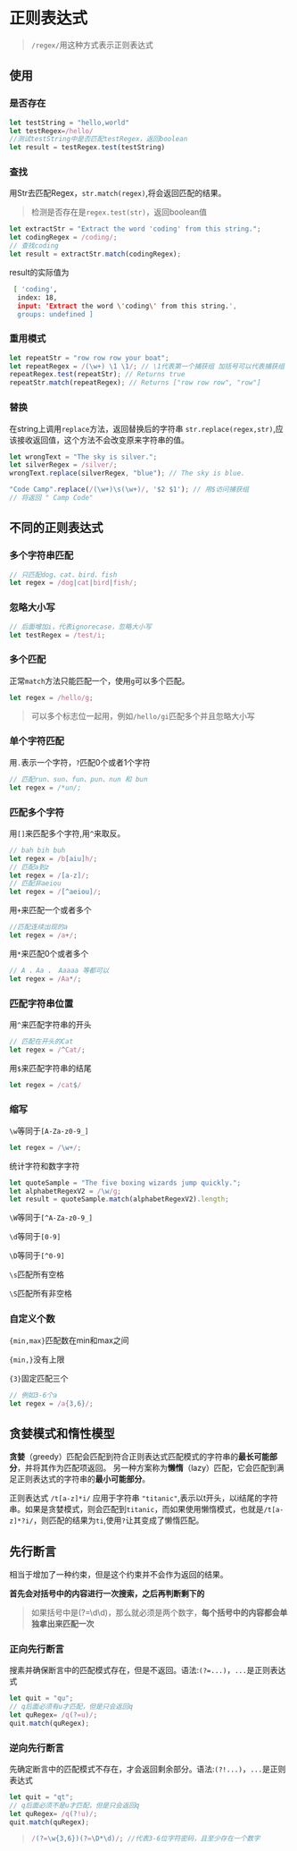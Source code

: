 # 正则表达式

>`/regex/`用这种方式表示正则表达式

## 使用

### 是否存在

```javascript
let testString = "hello,world"
let testRegex=/hello/
//测试testString中是否匹配testRegex，返回boolean
let result = testRegex.test(testString)
```

### 查找

用Str去匹配Regex，`str.match(regex)`,将会返回匹配的结果。

>检测是否存在是`regex.test(str)`，返回boolean值

```javascript
let extractStr = "Extract the word 'coding' from this string.";
let codingRegex = /coding/; 
// 查找coding
let result = extractStr.match(codingRegex); 
```

result的实际值为

```bash
 [ 'coding',
  index: 18,
  input: 'Extract the word \'coding\' from this string.',
  groups: undefined ]
```

### 重用模式

```javascript
let repeatStr = "row row row your boat";
let repeatRegex = /(\w+) \1 \1/; // \1代表第一个捕获组 加括号可以代表捕获组
repeatRegex.test(repeatStr); // Returns true
repeatStr.match(repeatRegex); // Returns ["row row row", "row"]
```

### 替换

在string上调用`replace`方法，返回替换后的字符串 `str.replace(regex,str)`,应该接收返回值，这个方法不会改变原来字符串的值。

```js
let wrongText = "The sky is silver.";
let silverRegex = /silver/;
wrongText.replace(silverRegex, "blue"); // The sky is blue.
```

```js
"Code Camp".replace(/(\w+)\s(\w+)/, '$2 $1'); // 用$访问捕获组
// 将返回 " Camp Code"
```

## 不同的正则表达式

### 多个字符串匹配

```javascript
// 只匹配dog、cat、bird、fish
let regex = /dog|cat|bird|fish/;
```

### 忽略大小写

```javascript
// 后面增加i，代表ignorecase，忽略大小写
let testRegex = /test/i;
```

### 多个匹配

正常`match`方法只能匹配一个，使用`g`可以多个匹配。

```javascript
let regex = /hello/g;
```

>可以多个标志位一起用，例如`/hello/gi`匹配多个并且忽略大小写

### 单个字符匹配

用`.`表示一个字符，`?`匹配0个或者1个字符

```javascript
// 匹配run、sun、fun、pun、nun 和 bun
let regex = /*un/;
```

### 匹配多个字符

用`[]`来匹配多个字符,用`^`来取反。

```javascript
// bah bih buh
let regex = /b[aiu]h/;
// 匹配a到z
let regex = /[a-z]/;
// 匹配非aeiou
let regex = /[^aeiou]/;
```

用`+`来匹配一个或者多个

```javascript
//匹配连续出现的a
let regex = /a+/;
```

用`*`来匹配0个或者多个

```javascript
// A 、Aa 、 Aaaaa 等都可以
let regex = /Aa*/;
```

### 匹配字符串位置

用`^`来匹配字符串的开头

```javascript
// 匹配在开头的Cat
let regex = /^Cat/;
```

用`$`来匹配字符串的结尾

```javascript
let regex = /cat$/
```

### 缩写

`\w`等同于`[A-Za-z0-9_]`

```javascript
let regex = /\w+/;
```

统计字符和数字字符

```javascript
let quoteSample = "The five boxing wizards jump quickly.";
let alphabetRegexV2 = /\w/g;
let result = quoteSample.match(alphabetRegexV2).length;
```

`\W`等同于`[^A-Za-z0-9_]`

`\d`等同于`[0-9]`

`\D`等同于`[^0-9]`

`\s`匹配所有空格

`\S`匹配所有非空格

### 自定义个数

`{min,max}`匹配数在min和max之间

`{min,}`没有上限

`{3}`固定匹配三个

```javascript
// 例如3-6个a
let regex = /a{3,6}/;
```

## 贪婪模式和惰性模型

**贪婪**（greedy）匹配会匹配到符合正则表达式匹配模式的字符串的**最长可能部分**，并将其作为匹配项返回。 另一种方案称为**懒惰**（lazy）匹配，它会匹配到满足正则表达式的字符串的**最小可能部分**。

正则表达式 `/t[a-z]*i/` 应用于字符串 `"titanic"`,表示以t开头，以i结尾的字符串。如果是贪婪模式，则会匹配到`titanic`，而如果使用懒惰模式，也就是`/t[a-z]*?i/`，则匹配的结果为`ti`,使用`?`让其变成了懒惰匹配。

## 先行断言

相当于增加了一种约束，但是这个约束并不会作为返回的结果。

**首先会对括号中的内容进行一次搜索，之后再判断剩下的**

>如果括号中是(?=\d\d)，那么就必须是两个数字，**每个括号中的内容都会单独拿出来匹配一次**

### 正向先行断言

搜素并确保断言中的匹配模式存在，但是不返回。语法:`(?=...)`，`...`是正则表达式

```javascript
let quit = "qu";
// q后面必须有u才匹配，但是只会返回q
let quRegex= /q(?=u)/;
quit.match(quRegex);
```

### 逆向先行断言

先确定断言中的匹配模式不存在，才会返回剩余部分。语法:`(?!...)`，`...`是正则表达式

```javascript
let quit = "qt";
// q后面必须不是u才匹配，但是只会返回q
let quRegex= /q(?!u)/;
quit.match(quRegex);
```

>```js
>/(?=\w{3,6})(?=\D*\d)/; //代表3-6位字符密码，且至少存在一个数字
>```